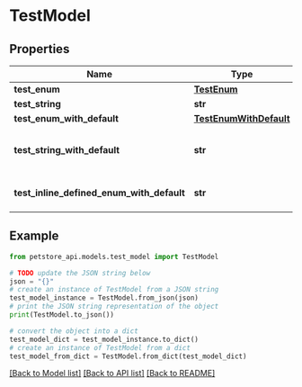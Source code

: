 # TestModel


## Properties

Name | Type | Description | Notes
------------ | ------------- | ------------- | -------------
**test_enum** | [**TestEnum**](TestEnum.md) |  | 
**test_string** | **str** |  | [optional] 
**test_enum_with_default** | [**TestEnumWithDefault**](TestEnumWithDefault.md) |  | [optional] 
**test_string_with_default** | **str** |  | [optional] [default to 'ahoy matey']
**test_inline_defined_enum_with_default** | **str** |  | [optional] [default to 'B']

## Example

```python
from petstore_api.models.test_model import TestModel

# TODO update the JSON string below
json = "{}"
# create an instance of TestModel from a JSON string
test_model_instance = TestModel.from_json(json)
# print the JSON string representation of the object
print(TestModel.to_json())

# convert the object into a dict
test_model_dict = test_model_instance.to_dict()
# create an instance of TestModel from a dict
test_model_from_dict = TestModel.from_dict(test_model_dict)
```
[[Back to Model list]](../README.md#documentation-for-models) [[Back to API list]](../README.md#documentation-for-api-endpoints) [[Back to README]](../README.md)


